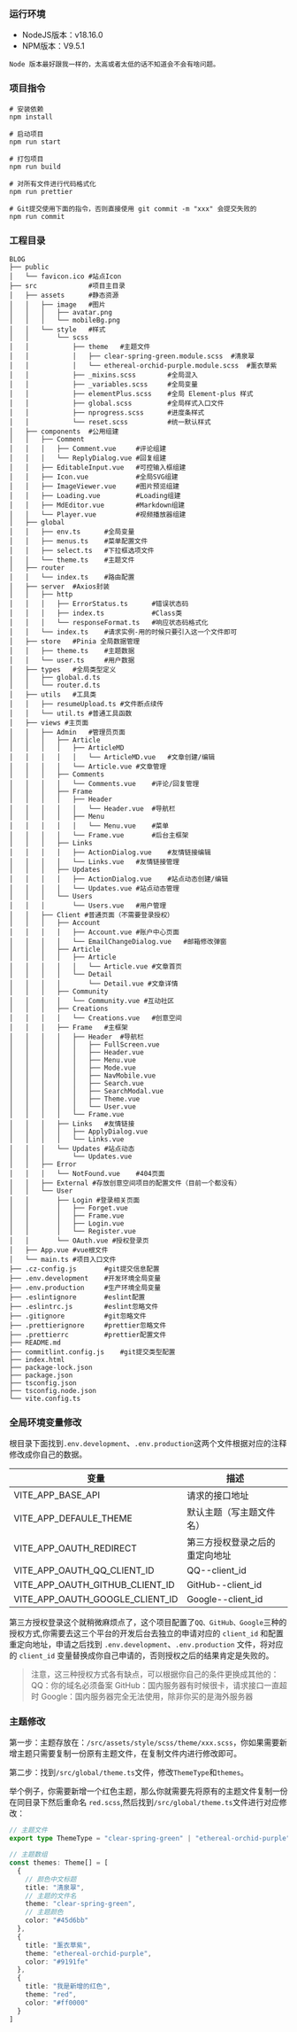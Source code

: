 ### 运行环境

- NodeJS版本：v18.16.0
- NPM版本：V9.5.1

`Node 版本最好跟我一样的，太高或者太低的话不知道会不会有啥问题。`

### 项目指令

```shell
# 安装依赖
npm install

# 启动项目
npm run start

# 打包项目
npm run build

# 对所有文件进行代码格式化
npm run prettier

# Git提交使用下面的指令，否则直接使用 git commit -m "xxx" 会提交失败的
npm run commit
```

### 工程目录

```shell
BLOG
├── public
│   └── favicon.ico #站点Icon
├── src             #项目主目录
│   ├── assets      #静态资源
│   │   ├── image   #图片
│   │   │   ├── avatar.png
│   │   │   └── mobileBg.png
│   │   └── style   #样式
│   │       └── scss
│   │           ├── theme   #主题文件
│   │           │   ├── clear-spring-green.module.scss  #清泉翠
│   │           │   └── ethereal-orchid-purple.module.scss  #薰衣草紫
│   │           ├── _mixins.scss        #全局混入
│   │           ├── _variables.scss     #全局变量
│   │           ├── elementPlus.scss    #全局 Element-plus 样式
│   │           ├── global.scss         #全局样式入口文件
│   │           ├── nprogress.scss      #进度条样式
│   │           └── reset.scss          #统一默认样式
│   ├── components  #公用组建
│   │   ├── Comment
│   │   │   ├── Comment.vue     #评论组建
│   │   │   └── ReplyDialog.vue #回复组建
│   │   ├── EditableInput.vue   #可控输入框组建
│   │   ├── Icon.vue            #全局SVG组建
│   │   ├── ImageViewer.vue     #图片预览组建
│   │   ├── Loading.vue         #Loading组建
│   │   ├── MdEditor.vue        #Markdown组建
│   │   └── Player.vue          #视频播放器组建
│   ├── global
│   │   ├── env.ts      #全局变量
│   │   ├── menus.ts    #菜单配置文件
│   │   ├── select.ts   #下拉框选项文件
│   │   └── theme.ts    #主题文件
│   ├── router
│   │   └── index.ts    #路由配置
│   ├── server  #Axios封装
│   │   ├── http
│   │   │   ├── ErrorStatus.ts      #错误状态码
│   │   │   ├── index.ts            #Class类
│   │   │   └── responseFormat.ts   #响应状态码格式化
│   │   └── index.ts    #请求实例-用的时候只要引入这一个文件即可
│   ├── store   #Pinia 全局数据管理
│   │   ├── theme.ts    #主题数据
│   │   └── user.ts     #用户数据
│   ├── types   #全局类型定义
│   │   ├── global.d.ts
│   │   └── router.d.ts
│   ├── utils   #工具类
│   │   ├── resumeUpload.ts #文件断点续传
│   │   └── util.ts #普通工具函数
│   ├── views #主页面
│   │   ├── Admin   #管理员页面
│   │   │   ├── Article
│   │   │   │   ├── ArticleMD
│   │   │   │   │   └── ArticleMD.vue   #文章创建/编辑
│   │   │   │   └── Article.vue #文章管理
│   │   │   ├── Comments
│   │   │   │   └── Comments.vue    #评论/回复管理
│   │   │   ├── Frame
│   │   │   │   ├── Header
│   │   │   │   │   └── Header.vue  #导航栏
│   │   │   │   ├── Menu
│   │   │   │   │   └── Menu.vue    #菜单
│   │   │   │   └── Frame.vue       #后台主框架
│   │   │   ├── Links
│   │   │   │   ├── ActionDialog.vue    #友情链接编辑
│   │   │   │   └── Links.vue   #友情链接管理
│   │   │   ├── Updates
│   │   │   │   ├── ActionDialog.vue    #站点动态创建/编辑
│   │   │   │   └── Updates.vue #站点动态管理
│   │   │   └── Users
│   │   │       └── Users.vue   #用户管理
│   │   ├── Client #普通页面（不需要登录授权）
│   │   │   ├── Account
│   │   │   │   ├── Account.vue #账户中心页面
│   │   │   │   └── EmailChangeDialog.vue   #邮箱修改弹窗
│   │   │   ├── Article
│   │   │   │   ├── Article
│   │   │   │   │   └── Article.vue #文章首页
│   │   │   │   └── Detail
│   │   │   │       └── Detail.vue #文章详情
│   │   │   ├── Community
│   │   │   │   └── Community.vue #互动社区
│   │   │   ├── Creations
│   │   │   │   └── Creations.vue   #创意空间
│   │   │   ├── Frame   #主框架
│   │   │   │   ├── Header  #导航栏
│   │   │   │   │   ├── FullScreen.vue
│   │   │   │   │   ├── Header.vue
│   │   │   │   │   ├── Menu.vue
│   │   │   │   │   ├── Mode.vue
│   │   │   │   │   ├── NavMobile.vue
│   │   │   │   │   ├── Search.vue
│   │   │   │   │   ├── SearchModal.vue
│   │   │   │   │   ├── Theme.vue
│   │   │   │   │   └── User.vue
│   │   │   │   └── Frame.vue
│   │   │   ├── Links   #友情链接
│   │   │   │   ├── ApplyDialog.vue
│   │   │   │   └── Links.vue
│   │   │   └── Updates #站点动态
│   │   │       └── Updates.vue
│   │   ├── Error
│   │   │   └── NotFound.vue    #404页面
│   │   ├── External #存放创意空间项目的配置文件（目前一个都没有）
│   │   └── User
│   │       ├── Login #登录相关页面
│   │       │   ├── Forget.vue
│   │       │   ├── Frame.vue
│   │       │   ├── Login.vue
│   │       │   └── Register.vue
│   │       └── OAuth.vue #授权登录页
│   ├── App.vue #vue根文件
│   └── main.ts #项目入口文件
├── .cz-config.js       #git提交信息配置
├── .env.development    #开发环境全局变量
├── .env.production     #生产环境全局变量
├── .eslintignore       #eslint配置
├── .eslintrc.js        #eslint忽略文件
├── .gitignore          #git忽略文件
├── .prettierignore     #prettier忽略文件
├── .prettierrc         #prettier配置文件
├── README.md
├── commitlint.config.js    #git提交类型配置
├── index.html
├── package-lock.json
├── package.json
├── tsconfig.json
├── tsconfig.node.json
└── vite.config.ts
```

### 全局环境变量修改

根目录下面找到`.env.development`、`.env.production`这两个文件根据对应的注释修改成你自己的数据。

| 变量                            | 描述                           |
| ------------------------------- | ------------------------------ |
| VITE_APP_BASE_API               | 请求的接口地址                 |
| VITE_APP_DEFAULE_THEME          | 默认主题（写主题文件名）       |
| VITE_APP_OAUTH_REDIRECT         | 第三方授权登录之后的重定向地址 |
| VITE_APP_OAUTH_QQ_CLIENT_ID     | QQ--client_id                  |
| VITE_APP_OAUTH_GITHUB_CLIENT_ID | GitHub--client_id              |
| VITE_APP_OAUTH_GOOGLE_CLIENT_ID | Google--client_id              |

第三方授权登录这个就稍微麻烦点了，这个项目配置了`QQ、GitHub、Google`三种的授权方式,你需要去这三个平台的开发后台去独立的申请对应的 `client_id` 和配置重定向地址，申请之后找到 `.env.development`、`.env.production` 文件，将对应的 `client_id` 变量替换成你自己申请的，否则授权之后的结果肯定是失败的。

> 注意，这三种授权方式各有缺点，可以根据你自己的条件更换成其他的：
> QQ：你的域名必须备案
> GitHub：国内服务器有时候很卡，请求接口一直超时
> Google：国内服务器完全无法使用，除非你买的是海外服务器

### 主题修改

第一步：主题存放在：`/src/assets/style/scss/theme/xxx.scss`，你如果需要新增主题只需要复制一份原有主题文件，在复制文件内进行修改即可。

第二步：找到`/src/global/theme.ts`文件，修改`ThemeType`和`themes`。

举个例子，你需要新增一个红色主题，那么你就需要先将原有的主题文件复制一份在同目录下然后重命名 `red.scss`,然后找到`/src/global/theme.ts`文件进行对应修改：

```typescript
// 主题文件
export type ThemeType = "clear-spring-green" | "ethereal-orchid-purple" ｜ "red"

// 主题数组
const themes: Theme[] = [
  {
    // 颜色中文标题
    title: "清泉翠",
    // 主题的文件名
    theme: "clear-spring-green",
    // 主题颜色
    color: "#45d6bb"
  },
  {
    title: "薰衣草紫",
    theme: "ethereal-orchid-purple",
    color: "#9191fe"
  },
  {
    title: "我是新增的红色",
    theme: "red",
    color: "#ff0000"
  }
]
```
